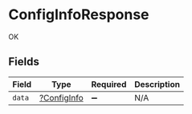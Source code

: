 # ConfigInfoResponse

OK


## Fields

| Field                                            | Type                                             | Required                                         | Description                                      |
| ------------------------------------------------ | ------------------------------------------------ | ------------------------------------------------ | ------------------------------------------------ |
| `data`                                           | [?ConfigInfo](../../models/shared/ConfigInfo.md) | :heavy_minus_sign:                               | N/A                                              |